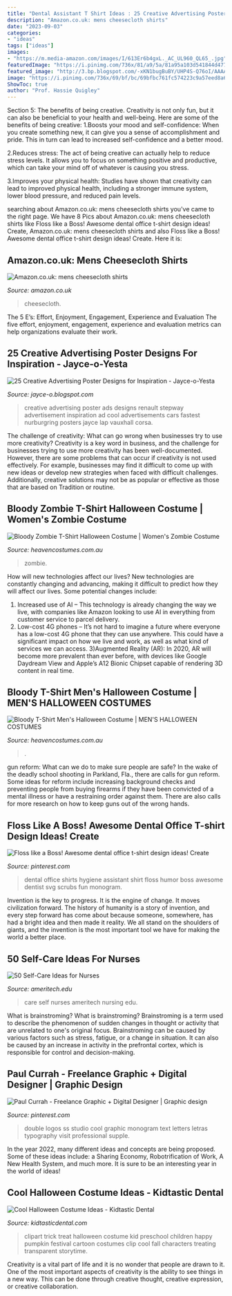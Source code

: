 ```yaml
---
title: "Dental Assistant T Shirt Ideas : 25 Creative Advertising Poster Designs For Inspiration"
description: "Amazon.co.uk: mens cheesecloth shirts"
date: "2023-09-03"
categories:
- "ideas"
tags: ["ideas"]
images:
- "https://m.media-amazon.com/images/I/613Er6b4gxL._AC_UL960_QL65_.jpg"
featuredImage: "https://i.pinimg.com/736x/81/a9/5a/81a95a103d541844d47706b77d54ef65--dental-office-ideas-dental-office-design.jpg"
featured_image: "http://3.bp.blogspot.com/-xKN1bugBuBY/UHP4S-Q76oI/AAAAAAAALFI/eESHYTvpesk/s1600/23-creative-advertising-poster-designs.jpg"
image: "https://i.pinimg.com/736x/69/bf/bc/69bfbc761fc574223c9a57eed8a673c3--ss-logo-design-ss-monogram.jpg"
ShowToc: true
author: "Prof. Hassie Quigley"
---
```



Section 5: The benefits of being creative.
Creativity is not only fun, but it can also be beneficial to your health and well-being. Here are some of the benefits of being creative:
1.Boosts your mood and self-confidence: When you create something new, it can give you a sense of accomplishment and pride. This in turn can lead to increased self-confidence and a better mood.

2.Reduces stress: The act of being creative can actually help to reduce stress levels. It allows you to focus on something positive and productive, which can take your mind off of whatever is causing you stress.

3.Improves your physical health: Studies have shown that creativity can lead to improved physical health, including a stronger immune system, lower blood pressure, and reduced pain levels.


	

		
searching about Amazon.co.uk: mens cheesecloth shirts you've came to the right page. We have 8 Pics about Amazon.co.uk: mens cheesecloth shirts like Floss like a Boss! Awesome dental office t-shirt design ideas! Create, Amazon.co.uk: mens cheesecloth shirts and also Floss like a Boss! Awesome dental office t-shirt design ideas! Create. Here it is:
		
    
## Amazon.co.uk: Mens Cheesecloth Shirts

<img loading=lazy src="https://m.media-amazon.com/images/I/613Er6b4gxL._AC_UL960_QL65_.jpg" onerror="this.onerror=null;this.src='https://tse4.mm.bing.net/th?id=OIP.lcXk0AXB-ohyULybGJb3ZgHaJO&amp;pid=15.1';" alt="Amazon.co.uk: mens cheesecloth shirts">

_Source: amazon.co.uk_

>cheesecloth. 

	

The 5 E’s: Effort, Enjoyment, Engagement, Experience and Evaluation
The five effort, enjoyment, engagement, experience and evaluation metrics can help organizations evaluate their work.

    
## 25 Creative Advertising Poster Designs For Inspiration - Jayce-o-Yesta

<img loading=lazy src="http://3.bp.blogspot.com/-xKN1bugBuBY/UHP4S-Q76oI/AAAAAAAALFI/eESHYTvpesk/s1600/23-creative-advertising-poster-designs.jpg" onerror="this.onerror=null;this.src='https://tse3.mm.bing.net/th?id=OIP.n3U78s3b470rE_bcD48K5gHaE8&amp;pid=15.1';" alt="25 Creative Advertising Poster Designs for Inspiration - Jayce-o-Yesta">

_Source: jayce-o.blogspot.com_

>creative advertising poster ads designs renault stepway advertisement inspiration ad cool advertisements cars fastest nurburgring posters jayce lap vauxhall corsa. 

	

The challenge of creativity: What can go wrong when businesses try to use more creativity?
Creativity is a key word in business, and the challenge for businesses trying to use more creativity has been well-documented. However, there are some problems that can occur if creativity is not used effectively. For example, businesses may find it difficult to come up with new ideas or develop new strategies when faced with difficult challenges. Additionally, creative solutions may not be as popular or effective as those that are based on Tradition or routine.

    
## Bloody Zombie T-Shirt Halloween Costume | Women&#039;s Zombie Costume

<img loading=lazy src="https://www.heavencostumes.com.au/media/catalog/product/cache/3ca7c4de79fd9294a778cbfdebc9dde4/s/m/smf-44372-womens-zombie-printed-gruesome-blood-splatter-halloween-shirt-top.jpg" onerror="this.onerror=null;this.src='https://tse3.mm.bing.net/th?id=OIP.JMqwoKlmLnvnS1fBS3p9RgHaL2&amp;pid=15.1';" alt="Bloody Zombie T-Shirt Halloween Costume | Women&#039;s Zombie Costume">

_Source: heavencostumes.com.au_

>zombie. 

	

How will new technologies affect our lives?
New technologies are constantly changing and advancing, making it difficult to predict how they will affect our lives. Some potential changes include: 
1) Increased use of AI – This technology is already changing the way we live, with companies like Amazon looking to use AI in everything from customer service to parcel delivery. 
2) Low-cost 4G phones – It’s not hard to imagine a future where everyone has a low-cost 4G phone that they can use anywhere. This could have a significant impact on how we live and work, as well as what kind of services we can access. 
3)Augmented Reality (AR): In 2020, AR will become more prevalent than ever before, with devices like Google Daydream View and Apple’s A12 Bionic Chipset capable of rendering 3D content in real time.

    
## Bloody T-Shirt Men&#039;s Halloween Costume | MEN&#039;S HALLOWEEN COSTUMES

<img loading=lazy src="https://www.heavencostumes.com.au/media/catalog/product/cache/87e1f69bc93e13dd75c69321dae7010a/f/o/form-70542-halloween-horror-white-tshirt-with-blood-splatter-close.jpg" onerror="this.onerror=null;this.src='https://tse1.mm.bing.net/th?id=OIP.xA_VCYeoyDNAlyBSoaY89gHaJ4&amp;pid=15.1';" alt="Bloody T-Shirt Men&#039;s Halloween Costume | MEN&#039;S HALLOWEEN COSTUMES">

_Source: heavencostumes.com.au_

>. 

	

gun reform: What can we do to make sure people are safe?
In the wake of the deadly school shooting in Parkland, Fla., there are calls for gun reform. Some ideas for reform include increasing background checks and preventing people from buying firearms if they have been convicted of a mental illness or have a restraining order against them. There are also calls for more research on how to keep guns out of the wrong hands.

    
## Floss Like A Boss! Awesome Dental Office T-shirt Design Ideas! Create

<img loading=lazy src="https://i.pinimg.com/736x/81/a9/5a/81a95a103d541844d47706b77d54ef65--dental-office-ideas-dental-office-design.jpg" onerror="this.onerror=null;this.src='https://tse4.mm.bing.net/th?id=OIP.D4BRqjj6rOXT7eXuiObfxgHaHk&amp;pid=15.1';" alt="Floss like a Boss! Awesome dental office t-shirt design ideas! Create">

_Source: pinterest.com_

>dental office shirts hygiene assistant shirt floss humor boss awesome dentist svg scrubs fun monogram. 

	

Invention is the key to progress. It is the engine of change. It moves civilization forward. The history of humanity is a story of invention, and every step forward has come about because someone, somewhere, has had a bright idea and then made it reality. We all stand on the shoulders of giants, and the invention is the most important tool we have for making the world a better place.

    
## 50 Self-Care Ideas For Nurses

<img loading=lazy src="https://www.ameritech.edu/wp-content/uploads/2016/06/Ameritech-2016-06-16-Nursing-Self-Care-Blog_Blog-.png" onerror="this.onerror=null;this.src='https://tse1.mm.bing.net/th?id=OIP._4ObCRyAsiWxsfJbq_FUFQHaD4&amp;pid=15.1';" alt="50 Self-Care Ideas for Nurses">

_Source: ameritech.edu_

>care self nurses ameritech nursing edu. 

	

What is brainstroming?
What is brainstroming? Brainstroming is a term used to describe the phenomenon of sudden changes in thought or activity that are unrelated to one's original focus. Brainstroming can be caused by various factors such as stress, fatigue, or a change in situation. It can also be caused by an increase in activity in the prefrontal cortex, which is responsible for control and decision-making.

    
## Paul Currah - Freelance Graphic + Digital Designer | Graphic Design

<img loading=lazy src="https://i.pinimg.com/736x/69/bf/bc/69bfbc761fc574223c9a57eed8a673c3--ss-logo-design-ss-monogram.jpg" onerror="this.onerror=null;this.src='https://tse1.mm.bing.net/th?id=OIP.YEO3lL-G8rgfZcLC9fNqawHaFQ&amp;pid=15.1';" alt="Paul Currah - Freelance Graphic + Digital Designer | Graphic design">

_Source: pinterest.com_

>double logos ss studio cool graphic monogram text letters letras typography visit professional supple. 

	

In the year 2022, many different ideas and concepts are being proposed. Some of these ideas include: a Sharing Economy, Robotrification of Work, A New Health System, and much more. It is sure to be an interesting year in the world of ideas!

    
## Cool Halloween Costume Ideas - Kidtastic Dental

<img loading=lazy src="http://kidtasticdental.com/wp-content/uploads/2014/10/Depositphotos_7734112_m.jpg" onerror="this.onerror=null;this.src='https://tse4.mm.bing.net/th?id=OIP.b2DkGjWr7BetSCZsHtSSJAHaF6&amp;pid=15.1';" alt="Cool Halloween Costume Ideas - Kidtastic Dental">

_Source: kidtasticdental.com_

>clipart trick treat halloween costume kid preschool children happy pumpkin festival cartoon costumes clip cool fall characters treating transparent storytime. 

	

Creativity is a vital part of life and it is no wonder that people are drawn to it. One of the most important aspects of creativity is the ability to see things in a new way. This can be done through creative thought, creative expression, or creative collaboration.

